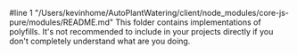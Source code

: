 #line 1 "/Users/kevinhome/AutoPlantWatering/client/node_modules/core-js-pure/modules/README.md"
This folder contains implementations of polyfills. It's not recommended to include in your projects directly if you don't completely understand what are you doing.
